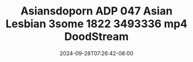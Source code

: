 --- 
title: "Asiansdoporn ADP 047 Asian Lesbian 3some 1822 3493336 mp4  DoodStream"
description: "video  video bokep Asiansdoporn ADP 047 Asian Lesbian 3some 1822 3493336 mp4  DoodStream telegram durasi panjang baru"
date: 2024-09-28T07:26:42-08:00
file_code: "qr8x9jg0q97c"
draft: false
cover: "km8z236ggdt6doep.jpg"
tags: ["Asiansdoporn", "ADP", "Asian", "Lesbian", "DoodStream", "bokep-indo", "bokep-viral", "bokep-ig"]
length: 1245
fld_id: "1483176"
foldername: "Asiansdoporn 1"
categories: ["Asiansdoporn 1"]
views: 0
---